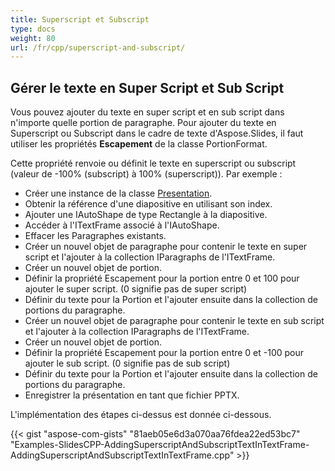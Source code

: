 ```yaml
---
title: Superscript et Subscript
type: docs
weight: 80
url: /fr/cpp/superscript-and-subscript/
---
```


## **Gérer le texte en Super Script et Sub Script**
Vous pouvez ajouter du texte en super script et en sub script dans n'importe quelle portion de paragraphe. Pour ajouter du texte en Superscript ou Subscript dans le cadre de texte d'Aspose.Slides, il faut utiliser les propriétés **Escapement** de la classe PortionFormat.

Cette propriété renvoie ou définit le texte en superscript ou subscript (valeur de -100% (subscript) à 100% (superscript)). Par exemple :

- Créer une instance de la classe [Presentation](https://reference.aspose.com/slides/net/aspose.slides/presentation).
- Obtenir la référence d'une diapositive en utilisant son index.
- Ajouter une IAutoShape de type Rectangle à la diapositive.
- Accéder à l'ITextFrame associé à l'IAutoShape.
- Effacer les Paragraphes existants.
- Créer un nouvel objet de paragraphe pour contenir le texte en super script et l'ajouter à la collection IParagraphs de l'ITextFrame.
- Créer un nouvel objet de portion.
- Définir la propriété Escapement pour la portion entre 0 et 100 pour ajouter le super script. (0 signifie pas de super script)
- Définir du texte pour la Portion et l'ajouter ensuite dans la collection de portions du paragraphe.
- Créer un nouvel objet de paragraphe pour contenir le texte en sub script et l'ajouter à la collection IParagraphs de l'ITextFrame.
- Créer un nouvel objet de portion.
- Définir la propriété Escapement pour la portion entre 0 et -100 pour ajouter le sub script. (0 signifie pas de sub script)
- Définir du texte pour la Portion et l'ajouter ensuite dans la collection de portions du paragraphe.
- Enregistrer la présentation en tant que fichier PPTX.

L'implémentation des étapes ci-dessus est donnée ci-dessous.

{{< gist "aspose-com-gists" "81aeb05e6d3a070aa76fdea22ed53bc7" "Examples-SlidesCPP-AddingSuperscriptAndSubscriptTextInTextFrame-AddingSuperscriptAndSubscriptTextInTextFrame.cpp" >}}